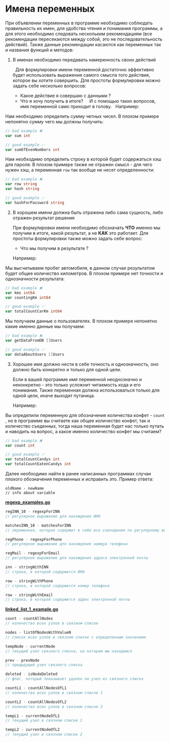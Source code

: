 # Имена переменных



При объявлении переменных в программе необходимо соблюдать правильность их имен, для удобства чтения и понимания программы, а для этого необходимо следовать нескольким рекомендациям (все рекомендации пересекаются между собой, это не последовательность действий). Также данные рекомендации касаются как переменных так и названия функций и методов:

  

1. В именах необходимо передавать намеренность своих действий

	  Для формулировки имени переменной достаточно эффективно будет использовать выражения самого смысла того действия, которое вы хотите совершить. Для простоты формулировки можно задать себе несколько вопросов:
	  
	- Какое действие я совершаю с данными ?
	- Что я хочу получить в итоге?
	  
	  И с помощью таких вопросов, имя переменной само приходит в голову. 
	  Например:

 Нам необходимо определить сумму четных чисел. В плохом примере непонятно сумму чего мы должны получить:

```go
// bad example ❌
var sum int

// good example ✅
var sumOfEvenNumbers int	
```

Нам необходимо определить строку в которой будет содержаться хэш для пароля. В плохом примере также не отражен смысл - для чего нужен хэш, а переменная `row` так вообще не несет определенности:

```go
// bad example ❌
var row string
var hash string

// good example ✅
var hashForPassword string
```


2. В хорошем имени должна быть отражена либо сама сущность, либо отражен результат решения

	При формулировки имени необходимо обозначать **ЧТО** именно мы получим в итоге, какой результат, а не **КАК** это работает. Для простоты формулировки также можно задать себе вопрос:
	
    - Что мы получим в результате ?
	
	Например:

Мы высчитываем пробег автомобиля, в данном случае результатом будет общее количество километров. В плохом примере нет точности и однозначности результата:

```go
// bad example ❌
var kms int64
var countingKm int64

// good example ✅
var totalCountCarKm int64
```

Мы получаем данные о пользователях. В плохом примере непонятно какие именно данные мы получаем:

```go
// bad example ❌
var getDataFromDB []Users

// good example ✅
var dataAboutUsers []Users
```

3. Хорошее имя должно нести в себе точность и однозначность, оно должно быть конкретно и только для одной цели.
	
	Если в вашей программе имя переменной неоднозначно и неконкретно - это только усложнит читаемость кода и его понимания.
	Также переменная должна использоваться только для одной цели, иначе выходит путаница.
	
	Например:
	
Вы определили переменную для обозначения количества конфет - `count` , но в программе вы считаете как общее количество конфет, так и количество съеденных, тогда наша переменная будет нас только путать и наводить на вопрос, а какое именно количество конфет мы считаем? 

```go
// bad example ❌
var count int

// good example ✅
var totalCountCandys int
var totalCountEatenCandys int
```

Далее необходимо найти в ранее написанных программах случаи плохого обозначения переменных и исправить это. Пример ответа:

```
oldName - newName
// info about variable
```

[**regexp_examples.go**](https://github.com/aaboyarchukov/clean_code/blob/master/lesson1/regexp_example.go)


```go
regINN_10 - regexpForINN
// регулярное выражение для нахождения ИНН

matchesINN_10 - matchesForINN
// переменная, которая содержит в себе все совпадения по регулярному выражению для нахождения ИНН в тексте

regPhone - regexpForPhone
// регулярное выражение для нахождения номера телефона

regMail - regexpForEmail
// регулярное выражение для нахождения адреса электронной почты

inn - stringWithINN
// строка, в которой содержится ИНН

row - stringWithPhone 
// строка, в которой содержится номер телефона

row - stringWithEmail
// строка, в которой содержится адрес электронной почты
```

[**linked_list_1_example.go**](https://github.com/aaboyarchukov/clean_code/blob/master/lesson1/linked_list_1_example.go)

```go
count - countAllNodes
// количество всех узлов в связном списке

nodes - listOfNodesWithValueN
// список всех узлов в связном списке с определенным значением

tempNode - currentNode
// текущий узел связного списка, на котором мы находимся

prev - prevNode
// предыдущий узел связного списка

deleted - isNodeDeleted
// флаг, который показывает удален ли узел из связного списка

countL1 - countAllNodesOfL1
// количество всех узлов в связном списке 1

countL2 - countAllNodesOfL2
// количество всех узлов в связном списке 2

tempL1 - currentNodeOfL1
// текущий узел в связном списке 1

tempL2 - currentNodeOfL2
// текущий узел в связном списке 2
```

